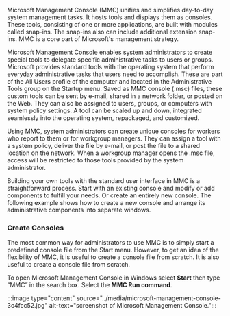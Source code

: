 Microsoft Management Console (MMC) unifies and simplifies day-to-day system management tasks. It hosts tools and displays them as consoles. These tools, consisting of one or more applications, are built with modules called snap-ins. The snap-ins also can include additional extension snap-ins. MMC is a core part of Microsoft's management strategy.

Microsoft Management Console enables system administrators to create special tools to delegate specific administrative tasks to users or groups. Microsoft provides standard tools with the operating system that perform everyday administrative tasks that users need to accomplish. These are part of the All Users profile of the computer and located in the Administrative Tools group on the Startup menu. Saved as MMC console (.msc) files, these custom tools can be sent by e-mail, shared in a network folder, or posted on the Web. They can also be assigned to users, groups, or computers with system policy settings. A tool can be scaled up and down, integrated seamlessly into the operating system, repackaged, and customized.

Using MMC, system administrators can create unique consoles for workers who report to them or for workgroup managers. They can assign a tool with a system policy, deliver the file by e-mail, or post the file to a shared location on the network. When a workgroup manager opens the .msc file, access will be restricted to those tools provided by the system administrator.

Building your own tools with the standard user interface in MMC is a straightforward process. Start with an existing console and modify or add components to fulfill your needs. Or create an entirely new console. The following example shows how to create a new console and arrange its administrative components into separate windows.

### Create Consoles

The most common way for administrators to use MMC is to simply start a predefined console file from the Start menu. However, to get an idea of the flexibility of MMC, it is useful to create a console file from scratch. It is also useful to create a console file from scratch.

To open Microsoft Management Console in Windows select **Start** then type “MMC” in the search box. Select the **MMC Run command**.

:::image type="content" source="../media/microsoft-management-console-3c4fcc52.jpg" alt-text="screenshot of Microsoft Management Console.":::
